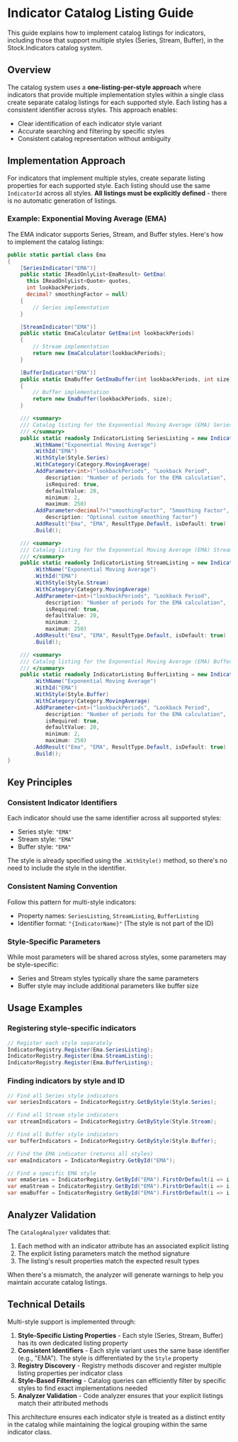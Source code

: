 # Indicator Catalog Listing Guide

This guide explains how to implement catalog listings for indicators, including those that support multiple styles (Series, Stream, Buffer), in the Stock.Indicators catalog system.

## Overview

The catalog system uses a **one-listing-per-style approach** where indicators that provide multiple implementation styles within a single class create separate catalog listings for each supported style. Each listing has a consistent identifier across styles. This approach enables:

- Clear identification of each indicator style variant
- Accurate searching and filtering by specific styles
- Consistent catalog representation without ambiguity

## Implementation Approach

For indicators that implement multiple styles, create separate listing properties for each supported style. Each listing should use the same `IndicatorId` across all styles. **All listings must be explicitly defined** - there is no automatic generation of listings.

### Example: Exponential Moving Average (EMA)

The EMA indicator supports Series, Stream, and Buffer styles. Here's how to implement the catalog listings:

```csharp
public static partial class Ema
{
    [SeriesIndicator("EMA")]
    public static IReadOnlyList<EmaResult> GetEma(
      this IReadOnlyList<Quote> quotes,
      int lookbackPeriods,
      decimal? smoothingFactor = null)
    {
        // Series implementation
    }

    [StreamIndicator("EMA")]
    public static EmaCalculator GetEma(int lookbackPeriods)
    {
        // Stream implementation
        return new EmaCalculator(lookbackPeriods);
    }

    [BufferIndicator("EMA")]
    public static EmaBuffer GetEmaBuffer(int lookbackPeriods, int size)
    {
        // Buffer implementation
        return new EmaBuffer(lookbackPeriods, size);
    }

    /// <summary>
    /// Catalog listing for the Exponential Moving Average (EMA) Series indicator.
    /// </summary>
    public static readonly IndicatorListing SeriesListing = new IndicatorListingBuilder()
        .WithName("Exponential Moving Average")
        .WithId("EMA")
        .WithStyle(Style.Series)
        .WithCategory(Category.MovingAverage)
        .AddParameter<int>("lookbackPeriods", "Lookback Period",
            description: "Number of periods for the EMA calculation",
            isRequired: true,
            defaultValue: 20,
            minimum: 2,
            maximum: 250)
        .AddParameter<decimal?>("smoothingFactor", "Smoothing Factor",
            description: "Optional custom smoothing factor")
        .AddResult("Ema", "EMA", ResultType.Default, isDefault: true)
        .Build();

    /// <summary>
    /// Catalog listing for the Exponential Moving Average (EMA) Stream indicator.
    /// </summary>
    public static readonly IndicatorListing StreamListing = new IndicatorListingBuilder()
        .WithName("Exponential Moving Average")
        .WithId("EMA")
        .WithStyle(Style.Stream)
        .WithCategory(Category.MovingAverage)
        .AddParameter<int>("lookbackPeriods", "Lookback Period",
            description: "Number of periods for the EMA calculation",
            isRequired: true,
            defaultValue: 20,
            minimum: 2,
            maximum: 250)
        .AddResult("Ema", "EMA", ResultType.Default, isDefault: true)
        .Build();

    /// <summary>
    /// Catalog listing for the Exponential Moving Average (EMA) Buffer indicator.
    /// </summary>
    public static readonly IndicatorListing BufferListing = new IndicatorListingBuilder()
        .WithName("Exponential Moving Average")
        .WithId("EMA")
        .WithStyle(Style.Buffer)
        .WithCategory(Category.MovingAverage)
        .AddParameter<int>("lookbackPeriods", "Lookback Period",
            description: "Number of periods for the EMA calculation",
            isRequired: true,
            defaultValue: 20,
            minimum: 2,
            maximum: 250)
        .AddResult("Ema", "EMA", ResultType.Default, isDefault: true)
        .Build();
}
```

## Key Principles

### Consistent Indicator Identifiers

Each indicator should use the same identifier across all supported styles:

- Series style: `"EMA"`
- Stream style: `"EMA"`
- Buffer style: `"EMA"`

The style is already specified using the `.WithStyle()` method, so there's no need to include the style in the identifier.

### Consistent Naming Convention

Follow this pattern for multi-style indicators:

- Property names: `SeriesListing`, `StreamListing`, `BufferListing`
- Identifier format: `"{IndicatorName}"` (The style is not part of the ID)

### Style-Specific Parameters

While most parameters will be shared across styles, some parameters may be style-specific:

- Series and Stream styles typically share the same parameters
- Buffer style may include additional parameters like buffer size

## Usage Examples

### Registering style-specific indicators

```csharp
// Register each style separately
IndicatorRegistry.Register(Ema.SeriesListing);
IndicatorRegistry.Register(Ema.StreamListing);
IndicatorRegistry.Register(Ema.BufferListing);
```

### Finding indicators by style and ID

```csharp
// Find all Series style indicators
var seriesIndicators = IndicatorRegistry.GetByStyle(Style.Series);

// Find all Stream style indicators
var streamIndicators = IndicatorRegistry.GetByStyle(Style.Stream);

// Find all Buffer style indicators
var bufferIndicators = IndicatorRegistry.GetByStyle(Style.Buffer);

// Find the EMA indicator (returns all styles)
var emaIndicators = IndicatorRegistry.GetById("EMA");

// Find a specific EMA style
var emaSeries = IndicatorRegistry.GetById("EMA").FirstOrDefault(i => i.Style == Style.Series);
var emaStream = IndicatorRegistry.GetById("EMA").FirstOrDefault(i => i.Style == Style.Stream);
var emaBuffer = IndicatorRegistry.GetById("EMA").FirstOrDefault(i => i.Style == Style.Buffer);
```

## Analyzer Validation

The `CatalogAnalyzer` validates that:

1. Each method with an indicator attribute has an associated explicit listing
2. The explicit listing parameters match the method signature
3. The listing's result properties match the expected result types

When there's a mismatch, the analyzer will generate warnings to help you maintain accurate catalog listings.

## Technical Details

Multi-style support is implemented through:

1. **Style-Specific Listing Properties** - Each style (Series, Stream, Buffer) has its own dedicated listing property
2. **Consistent Identifiers** - Each style variant uses the same base identifier (e.g., "EMA"). The style is differentiated by the `Style` property
3. **Registry Discovery** - Registry methods discover and register multiple listing properties per indicator class
4. **Style-Based Filtering** - Catalog queries can efficiently filter by specific styles to find exact implementations needed
5. **Analyzer Validation** - Code analyzer ensures that your explicit listings match their attributed methods

This architecture ensures each indicator style is treated as a distinct entity in the catalog while maintaining the logical grouping within the same indicator class.
